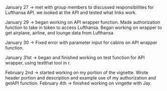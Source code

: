 January 27 &rarr; met with group members to discussed responsibilities for Lufthansa API.
we looked at the API and tested what links work.

January 29 &rarr; began working on API wrapper function. Made authorization function to take in token
to access Lufthansa. Began working on wrapper to get airplane, airline, and lounge data from Lufthansa

January 30 &rarr; Fixed error with parameter input for cabins on API wrapper function.

January 31st &rarr; began and finished working on test function for API wrapper, using testthat tool in r.

February 2nd &rarr; started working on my portion of the vignette. Wrote header portion and description and example use of my authorization and getAPI function.
February 4th &rarr; finished working on vingette with Jay.
